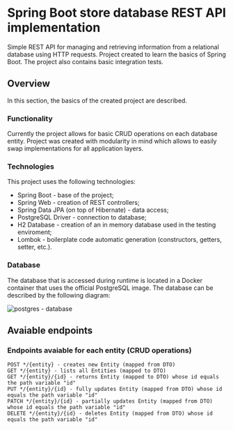 # Spring Boot store database REST API implementation
Simple REST API for managing and retrieving information from a relational database using HTTP requests. Project created to learn the basics of Spring Boot. The project also contains basic integration tests.
## Overview
In this section, the basics of the created project are described.
### Functionality
Currently the project allows for basic CRUD operations on each database entity. Project was created with modularity in mind which allows to easily swap implementations for all application layers.
### Technologies
This project uses the following technologies:
- Spring Boot - base of the project;
- Spring Web - creation of REST controllers;
- Spring Data JPA (on top of Hibernate) - data access;
- PostgreSQL Driver - connection to database;
- H2 Database - creation of an in memory database used in the testing enviroment;
- Lombok - boilerplate code automatic generation (constructors, getters, setter, etc.).
### Database
The database that is accessed during runtime is located in a Docker container that uses the official PostgreSQL image. The database can be described by the following diagram:

![postgres - database](https://github.com/rdelgiudi/spring-boot-restapi-store/assets/83218453/962cfa7e-7e4a-482f-926b-993c57a58d96)

## Avaiable endpoints

### Endpoints avaiable for each entity (CRUD operations)
```
POST */{entity} - creates new Entity (mapped from DTO)
GET */{entity} - lists all Entities (mapped to DTO)
GET */{entity}/{id} - returns Entity (mapped to DTO) whose id equals the path variable "id"
PUT */{entity}/{id} - fully updates Entity (mapped from DTO) whose id equals the path variable "id"
PATCH */{entity}/{id} - partially updates Entity (mapped from DTO) whose id equals the path variable "id"
DELETE */{entity}/{id} - deletes Entity (mapped from DTO) whose id equals the path variable "id"
```
